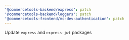 ```yaml
---
'@commercetools-backend/express': patch
'@commercetools-backend/loggers': patch
'@commercetools-frontend/mc-dev-authentication': patch
---
```


Update `express` and `express-jwt` packages
